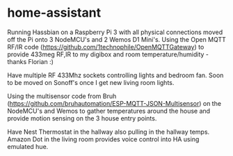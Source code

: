 # home-assistant
Running Hassbian on a Raspberry Pi 3 with all physical connections moved off the Pi onto 3 NodeMCU's and 2 Wemos D1 Mini's. Using the Open MQTT RF/IR code (https://github.com/1technophile/OpenMQTTGateway) to provide 433meg RF,IR to my digibox and room temperature/humidity - thanks Florian :)

Have multiple RF 433Mhz sockets controlling lights and bedroom fan. Soon to be moved on Sonoff's once I get new living room lights.

Using the multisensor code from Bruh (https://github.com/bruhautomation/ESP-MQTT-JSON-Multisensor) on the NodeMCU's and Wemos to gather temperatures around the house and provide motion sensing on the 3 house entry points. 

Have Nest Thermostat in the hallway also pulling in the hallway temps. Amazon Dot in the living room provides voice control into HA using emulated hue.


